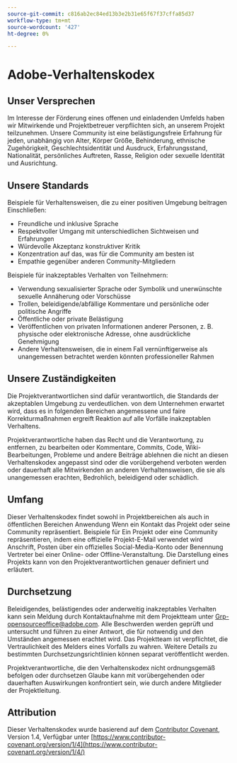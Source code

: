 ```yaml
---
source-git-commit: c816ab2ec84ed13b3e2b31e65f67f37cffa85d37
workflow-type: tm+mt
source-wordcount: '427'
ht-degree: 0%

---
```

# Adobe-Verhaltenskodex

## Unser Versprechen

Im Interesse der Förderung eines offenen und einladenden Umfelds haben wir
Mitwirkende und Projektbetreuer verpflichten sich, an unserem Projekt teilzunehmen.
Unsere Community ist eine belästigungsfreie Erfahrung für jeden, unabhängig von Alter, Körper
Größe, Behinderung, ethnische Zugehörigkeit, Geschlechtsidentität und Ausdruck, Erfahrungsstand,
Nationalität, persönliches Auftreten, Rasse, Religion oder sexuelle Identität und
Ausrichtung.

## Unsere Standards

Beispiele für Verhaltensweisen, die zu einer positiven Umgebung beitragen
Einschließen:

* Freundliche und inklusive Sprache
* Respektvoller Umgang mit unterschiedlichen Sichtweisen und Erfahrungen
* Würdevolle Akzeptanz konstruktiver Kritik
* Konzentration auf das, was für die Community am besten ist
* Empathie gegenüber anderen Community-Mitgliedern

Beispiele für inakzeptables Verhalten von Teilnehmern:

* Verwendung sexualisierter Sprache oder Symbolik und unerwünschte sexuelle Annäherung oder
Vorschüsse
* Trollen, beleidigende/abfällige Kommentare und persönliche oder politische Angriffe
* Öffentliche oder private Belästigung
* Veröffentlichen von privaten Informationen anderer Personen, z. B. physische oder elektronische
Adresse, ohne ausdrückliche Genehmigung
* Andere Verhaltensweisen, die in einem Fall vernünftigerweise als unangemessen betrachtet werden könnten
professioneller Rahmen

## Unsere Zuständigkeiten

Die Projektverantwortlichen sind dafür verantwortlich, die Standards der akzeptablen Umgebung zu verdeutlichen.
von dem Unternehmen erwartet wird, dass es in folgenden Bereichen angemessene und faire Korrekturmaßnahmen ergreift
Reaktion auf alle Vorfälle inakzeptablen Verhaltens.

Projektverantwortliche haben das Recht und die Verantwortung, zu entfernen, zu bearbeiten oder
Kommentare, Commits, Code, Wiki-Bearbeitungen, Probleme und andere Beiträge ablehnen
die nicht an diesen Verhaltenskodex angepasst sind oder die vorübergehend verboten werden oder
dauerhaft alle Mitwirkenden an anderen Verhaltensweisen, die sie als unangemessen erachten,
Bedrohlich, beleidigend oder schädlich.

## Umfang

Dieser Verhaltenskodex findet sowohl in Projektbereichen als auch in öffentlichen Bereichen Anwendung
Wenn ein Kontakt das Projekt oder seine Community repräsentiert. Beispiele für
Ein Projekt oder eine Community repräsentieren, indem eine offizielle Projekt-E-Mail verwendet wird
Anschrift, Posten über ein offizielles Social-Media-Konto oder Benennung
Vertreter bei einer Online- oder Offline-Veranstaltung. Die Darstellung eines Projekts kann
von den Projektverantwortlichen genauer definiert und erläutert.

## Durchsetzung

Beleidigendes, belästigendes oder anderweitig inakzeptables Verhalten kann sein
Meldung durch Kontaktaufnahme mit dem Projektteam unter Grp-opensourceoffice@adobe.com. Alle
Beschwerden werden geprüft und untersucht und führen zu einer Antwort, die
für notwendig und den Umständen angemessen erachtet wird. Das Projektteam ist
verpflichtet, die Vertraulichkeit des Melders eines Vorfalls zu wahren.
Weitere Details zu bestimmten Durchsetzungsrichtlinien können separat veröffentlicht werden.

Projektverantwortliche, die den Verhaltenskodex nicht ordnungsgemäß befolgen oder durchsetzen
Glaube kann mit vorübergehenden oder dauerhaften Auswirkungen konfrontiert sein, wie durch andere
Mitglieder der Projektleitung.

## Attribution

Dieser Verhaltenskodex wurde basierend auf dem [Contributor Covenant](https://www.contributor-covenant.org/), Version 1.4,
Verfügbar unter [https://www.contributor-covenant.org/version/1/4](https://www.contributor-covenant.org/version/1/4/)
